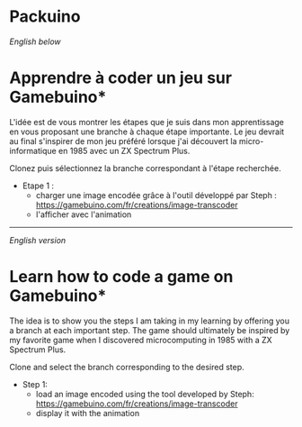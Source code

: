 # Packuino

_English below_

# Apprendre à coder un jeu sur Gamebuino*

L'idée est de vous montrer les étapes que je suis dans mon apprentissage en vous proposant une branche à chaque étape importante.
Le jeu devrait au final s'inspirer de mon jeu préféré lorsque j'ai découvert la micro-informatique en 1985 avec un ZX Spectrum Plus.

Clonez puis sélectionnez la branche correspondant à l'étape recherchée.

* Etape 1 :
  * charger une image encodée grâce à l'outil développé par Steph :
https://gamebuino.com/fr/creations/image-transcoder
  * l'afficher avec l'animation

***
_English version_
# Learn how to code a game on Gamebuino*

The idea is to show you the steps I am taking in my learning by offering you a branch at each important step.
The game should ultimately be inspired by my favorite game when I discovered microcomputing in 1985 with a ZX Spectrum Plus.

Clone and select the branch corresponding to the desired step.

* Step 1:
  * load an image encoded using the tool developed by Steph:
https://gamebuino.com/fr/creations/image-transcoder
  * display it with the animation